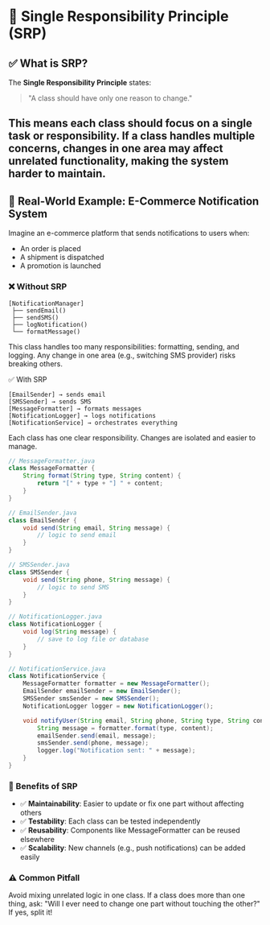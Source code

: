 # 📐 Single Responsibility Principle (SRP)

## ✅ What is SRP?

The **Single Responsibility Principle** states:

> "A class should have only one reason to change."

This means each class should focus on a **single task or responsibility**. If a class handles multiple concerns, changes in one area may affect unrelated functionality, making the system harder to maintain.
---

## 🛒 Real-World Example: E-Commerce Notification System

Imagine an e-commerce platform that sends notifications to users when:

- An order is placed
- A shipment is dispatched
- A promotion is launched

### ❌ Without SRP

```plaintext
[NotificationManager]
 ├── sendEmail()
 ├── sendSMS()
 ├── logNotification()
 └── formatMessage()
```
This class handles too many responsibilities: formatting, sending, and logging. Any change in one area (e.g., switching SMS provider) risks breaking others.

✅ With SRP
```plaintext
[EmailSender] → sends email
[SMSSender] → sends SMS
[MessageFormatter] → formats messages
[NotificationLogger] → logs notifications
[NotificationService] → orchestrates everything
```
Each class has one clear responsibility. Changes are isolated and easier to manage.

```java
// MessageFormatter.java
class MessageFormatter {
    String format(String type, String content) {
        return "[" + type + "] " + content;
    }
}

// EmailSender.java
class EmailSender {
    void send(String email, String message) {
        // logic to send email
    }
}

// SMSSender.java
class SMSSender {
    void send(String phone, String message) {
        // logic to send SMS
    }
}

// NotificationLogger.java
class NotificationLogger {
    void log(String message) {
        // save to log file or database
    }
}

// NotificationService.java
class NotificationService {
    MessageFormatter formatter = new MessageFormatter();
    EmailSender emailSender = new EmailSender();
    SMSSender smsSender = new SMSSender();
    NotificationLogger logger = new NotificationLogger();

    void notifyUser(String email, String phone, String type, String content) {
        String message = formatter.format(type, content);
        emailSender.send(email, message);
        smsSender.send(phone, message);
        logger.log("Notification sent: " + message);
    }
}
```
### 📌 Benefits of SRP
- ✅ **Maintainability**: Easier to update or fix one part without affecting others
- ✅ **Testability**: Each class can be tested independently
- ✅ **Reusability**: Components like MessageFormatter can be reused elsewhere
- ✅ **Scalability**: New channels (e.g., push notifications) can be added easily

### ⚠️ Common Pitfall

Avoid mixing unrelated logic in one class. If a class does more than one thing, ask: "Will I ever need to change one part without touching the other?" If yes, split it!